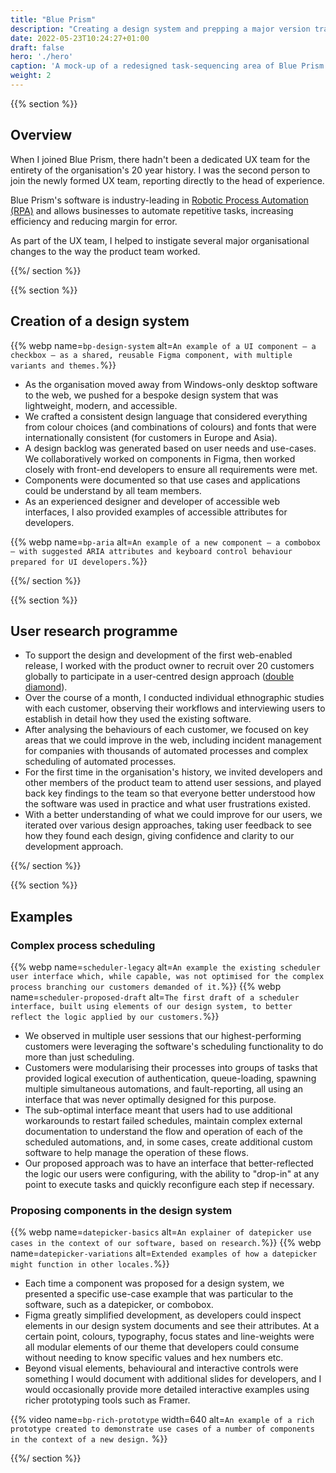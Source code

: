 ```yaml
---
title: "Blue Prism"
description: "Creating a design system and prepping a major version transition"
date: 2022-05-23T10:24:27+01:00
draft: false
hero: './hero'
caption: 'A mock-up of a redesigned task-sequencing area of Blue Prism'
weight: 2
---
```


{{% section %}}

## Overview

When I joined Blue Prism, there hadn't been a dedicated UX team for the entirety of the organisation's 20 year history. I was the second person to join the newly formed UX team, reporting directly to the head of experience.

Blue Prism's software is industry-leading in [Robotic Process Automation (RPA)](https://en.wikipedia.org/wiki/Robotic_process_automation) and allows businesses to automate repetitive tasks, increasing efficiency and reducing margin for error.

As part of the UX team, I helped to instigate several major organisational changes to the way the product team worked.

{{%/ section %}}

{{% section %}}

## Creation of a design system

{{% webp name=`bp-design-system` alt=`An example of a UI component – a checkbox – as a shared, reusable Figma component, with multiple variants and themes.`%}}

* As the organisation moved away from Windows-only desktop software to the web, we pushed for a bespoke design system that was lightweight, modern, and accessible.
* We crafted a consistent design language that considered everything from colour choices (and combinations of colours) and fonts that were internationally consistent (for customers in Europe and Asia).
* A design backlog was generated based on user needs and use-cases. We collaboratively worked on components in Figma, then worked closely with front-end developers to ensure all requirements were met.
* Components were documented so that use cases and applications could be understand by all team members.
* As an experienced designer and developer of accessible web interfaces, I also provided examples of accessible attributes for developers.

{{% webp name=`bp-aria` alt=`An example of a new component – a combobox – with suggested ARIA attributes and keyboard control behaviour prepared for UI developers.`%}}

{{%/ section %}}

{{% section %}}

## User research programme

* To support the design and development of the first web-enabled release, I worked with the product owner to recruit over 20 customers globally to participate in a user-centred design approach ([double diamond](https://en.wikipedia.org/wiki/Double_Diamond_(design_process_model))).
* Over the course of a month, I conducted individual ethnographic studies with each customer, observing their workflows and interviewing users to establish in detail how they used the existing software.
* After analysing the behaviours of each customer, we focused on key areas that we could improve in the web, including incident management for companies with thousands of automated processes and complex scheduling of automated processes.
* For the first time in the organisation's history, we invited developers and other members of the product team to attend user sessions, and played back key findings to the team so that everyone better understood how the software was used in practice and what user frustrations existed.
* With a better understanding of what we could improve for our users, we iterated over various design approaches, taking user feedback to see how they found each design, giving confidence and clarity to our development approach.

{{%/ section %}}

{{% section %}}

## Examples

### Complex process scheduling

{{% webp name=`scheduler-legacy` alt=`An example the existing scheduler user interface which, while capable, was not optimised for the complex process branching our customers demanded of it.`%}}
{{% webp name=`scheduler-proposed-draft` alt=`The first draft of a scheduler interface, built using elements of our design system, to better reflect the logic applied by our customers.`%}}

* We observed in multiple user sessions that our highest-performing customers were leveraging the software's scheduling functionality to do more than just scheduling.
* Customers were modularising their processes into groups of tasks that provided logical execution of authentication, queue-loading, spawning multiple simultaneous automations, and fault-reporting, all using an interface that was never optimally designed for this purpose.
* The sub-optimal interface meant that users had to use additional workarounds to restart failed schedules, maintain complex external documentation to understand the flow and operation of each of the scheduled automations, and, in some cases, create additional custom software to help manage the operation of these flows.
* Our proposed approach was to have an interface that better-reflected the logic our users were configuring, with the ability to "drop-in" at any point to execute tasks and quickly reconfigure each step if necessary.

### Proposing components in the design system

{{% webp name=`datepicker-basics` alt=`An explainer of datepicker use cases in the context of our software, based on research.`%}}
{{% webp name=`datepicker-variations` alt=`Extended examples of how a datepicker might function in other locales.`%}}

* Each time a component was proposed for a design system, we presented a specific use-case example that was particular to the software, such as a datepicker, or combobox.
* Figma greatly simplified development, as developers could inspect elements in our design system documents and see their attributes. At a certain point, colours, typography, focus states and line-weights were all modular elements of our theme that developers could consume without needing to know specific values and hex numbers etc.
* Beyond visual elements, behavioural and interactive controls were something I would document with additional slides for developers, and I would occasionally provide more detailed interactive examples using richer prototyping tools such as Framer.

{{% video name=`bp-rich-prototype` width=640 alt=`An example of a rich prototype created to demonstrate use cases of a number of components in the context of a new design.` %}}

{{%/ section %}}
